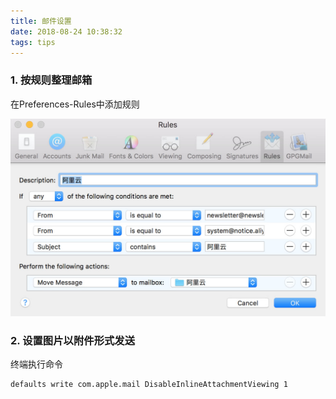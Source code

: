 ```yaml
---
title: 邮件设置
date: 2018-08-24 10:38:32
tags: tips
---
```


### 1. 按规则整理邮箱

在Preferences-Rules中添加规则

![](../images/mail-aliyun.jpeg)

### 2. 设置图片以附件形式发送

终端执行命令

```
defaults write com.apple.mail DisableInlineAttachmentViewing 1
```
